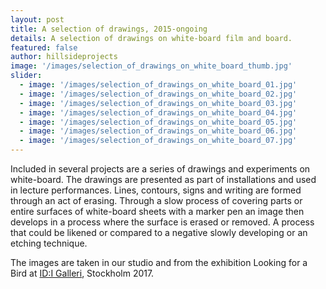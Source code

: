 ```yaml
---
layout: post
title: A selection of drawings, 2015-ongoing
details: A selection of drawings on white-board film and board.
featured: false
author: hillsideprojects
image: '/images/selection_of_drawings_on_white_board_thumb.jpg'
slider:
  - image: '/images/selection_of_drawings_on_white_board_01.jpg'
  - image: '/images/selection_of_drawings_on_white_board_02.jpg'
  - image: '/images/selection_of_drawings_on_white_board_03.jpg'
  - image: '/images/selection_of_drawings_on_white_board_04.jpg'
  - image: '/images/selection_of_drawings_on_white_board_05.jpg'
  - image: '/images/selection_of_drawings_on_white_board_06.jpg'
  - image: '/images/selection_of_drawings_on_white_board_07.jpg'
---
```


Included in several projects are a series of drawings and experiments on white-board. The drawings are presented as part of installations and used in lecture performances. Lines, contours, signs and writing are formed through an act of erasing. Through a slow process of covering parts or entire surfaces of white-board sheets with a marker pen an image then develops in a process where the surface is erased or removed. A process that could be likened or compared to a negative slowly developing or an etching technique.

The images are taken in our studio and from the exhibition Looking for a Bird at <a href="http://idigalleri.org/2017/10/05/hillside-projects-emily-mennerdahl-jonas-bottern/" target="blank">ID:I Galleri</a>, Stockholm 2017.
